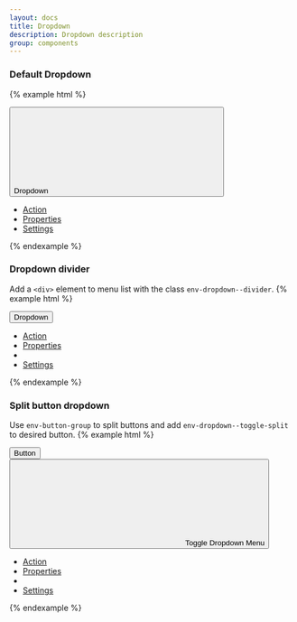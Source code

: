 ```yaml
---
layout: docs
title: Dropdown
description: Dropdown description
group: components
---
```


### Default Dropdown ###

{% example html %}

<div id="example0" class="env-dropdown">
   <button class="env-button env-button--primary env-button--large env-dropdown--toggle" aria-expanded="false" aria-haspopup="true" data-dropdown type="button" data-target="#example0">Dropdown
      <svg class="env-icon env-icon--small env-dropdown-icon">
         <use xlink:href="{{ site.baseurl }}/assets/envision/envision-icons.svg#icon-arrow-down"></use>
      </svg>
   </button>
   <ul class="env-dropdown__menu env-dropdown__menu--large">
      <li role="presentation">
         <a href="#" role="menuitem" class="env-dropdown__item">Action</a>
      </li>
      <li role="presentation">
         <a href="#" role="menuitem" class="env-dropdown__item">Properties</a>
      </li>
      <li role="presentation">
         <a href="#" role="menuitem" class="env-dropdown__item">Settings</a>
      </li>
   </ul>
</div>

{% endexample %}

### Dropdown divider ###
Add a `<div>` element to menu list with the class `env-dropdown--divider`.
{% example html %}

<div id="example1" class="env-dropdown">
   <button class="env-button env-button--primary env-button--large env-dropdown--toggle" aria-expanded="false" aria-haspopup="true" data-dropdown type="button" data-target="#example1">Dropdown</button>
   <ul class="env-dropdown__menu env-dropdown__menu--large">
      <li role="presentation">
         <a href="#" role="menuitem" class="env-dropdown__item">Action</a>
      </li>
      <li role="presentation">
         <a href="#" role="menuitem" class="env-dropdown__item">Properties</a>
      </li>
      <li class="env-dropdown--divider" role="separator"></li>
      <li role="presentation">
         <a href="#" role="menuitem" class="env-dropdown__item">Settings</a>
      </li>
   </ul>
</div>

{% endexample %}

### Split button dropdown ###
Use `env-button-group` to split buttons and add `env-dropdown--toggle-split` to desired button.
{% example html %}
<div id="example2" class="env-dropdown env-button-group env_list__item" role="group">
   <button class="env-button env-button--primary" type="button">Button</button>
   <button class="env-button env-button--primary env-dropdown--toggle env-dropdown--toggle-split" type="button" data-dropdown
      aria-expanded="false" aria-haspopup="true" data-target="#example2">
      <svg class="env-icon env-dropdown-icon">
         <use xlink:href="/assets/envision/envision-icons.svg#icon-arrow-down"></use>
      </svg>
      <span class="env-assistive-text">Toggle Dropdown Menu</span>
   </button>
   <ul class="env-dropdown__menu">
      <li role="presentation">
         <a href="#" role="menuitem" class="env-dropdown__item">Action</a>
      </li>
      <li role="presentation">
         <a href="#" role="menuitem" class="env-dropdown__item">Properties</a>
      </li>
      <li class="env-dropdown--divider" role="separator"></li>
      <li role="presentation">
         <a href="#" role="menuitem" class="env-dropdown__item">Settings</a>
      </li>
   </ul>
</div>

{% endexample %}
